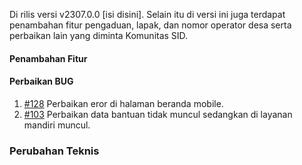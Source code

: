 Di rilis versi v2307.0.0 [isi disini]. Selain itu di versi ini juga terdapat penambahan fitur pengaduan, lapak, dan nomor operator desa serta perbaikan lain yang diminta Komunitas SID.

#### Penambahan Fitur

#### Perbaikan BUG

1. [#128](https://github.com/OpenSID/opensid-laravel/issues/128) Perbaikan eror di halaman beranda mobile.
2. [#103](https://github.com/OpenSID/wiki-mobile/issues/103) Perbaikan data bantuan tidak muncul sedangkan di layanan mandiri muncul.

### Perubahan Teknis
